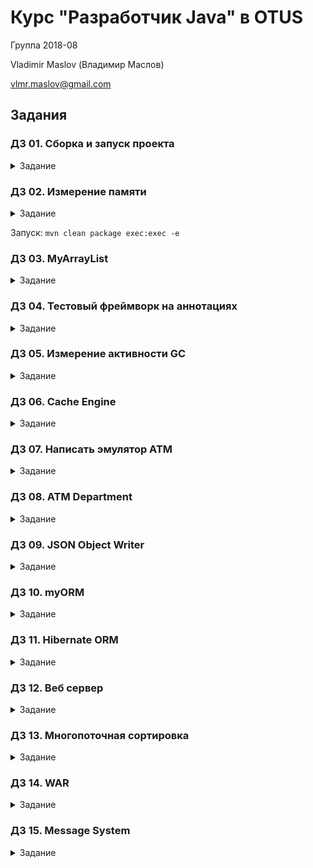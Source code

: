 # Курс "Разработчик Java" в OTUS

Группа 2018-08

Vladimir Maslov (Владимир Маслов)

vlmr.maslov@gmail.com

## Задания

### ДЗ 01. Сборка и запуск проекта
<details><summary>Задание</summary>
<p>

* Собрать проект под управлением maven в Intellij IDEA.
* Добавить зависимость на Google Guava/Apache Commons/библиотеку на ваш выбор.
* Использовать библиотечные классы для обработки входных данных.
* Задать имя проекта (project_name) в pom.xml.
* Собрать project_name.jar содержащий все зависимости.
* Проверить, что приложение можно запустить из командной строки.
* Выложить проект на github.
* Создать ветку "obfuscation", изменить в ней pom.xml, так чтобы сборка содержала стадию обфускации байткода.
<p>
</details>

### ДЗ 02. Измерение памяти
<details><summary>Задание</summary>
<p>

* Написать стенд для определения размера объекта.
* Определить размер пустой строки и пустых контейнеров.
* Определить рост размера контейнера от количества элементов в нем.
<p>
</details>

Запуск: `mvn clean package exec:exec -e`

### ДЗ 03. MyArrayList
<details><summary>Задание</summary>
<p>

* Написать свою реализацию ArrayList на основе массива. 
* Проверить, что на ней работают методы java.util.Collections
<p>
</details>

### ДЗ 04. Тестовый фреймворк на аннотациях
<details><summary>Задание</summary>
<p>

* Написать свой тестовый фреймворк. Поддержать аннотации @Test, @Before, @After. 
* Запускать вызовом статического метода с 
1. именем класса с тестами, 
2. именем package в котором надо найти и запустить тесты
<p>
</details>

### ДЗ 05. Измерение активности GC
<details><summary>Задание</summary>
<p>

* Написать приложение, которое следит за сборками мусора и пишет в лог количество сборок каждого типа (young, old) и время которое ушло на сборки в минуту.
* Добиться OutOfMemory в этом приложении через медленное подтекание по памяти (например добавлять элементы в List и удалять только половину).
* Настроить приложение (можно добавлять Thread.sleep(...)) так чтобы оно падало с OOM примерно через 5 минут после начала работы.
* Собрать статистику (количество сборок, время на сборки) по разным типам GC.
<p>
</details>

### ДЗ 06. Cache Engine
<details><summary>Задание</summary>
<p>

* Напишите свой cache engine с soft references.
<p>
</details>


### ДЗ 07. Написать эмулятор АТМ
<details><summary>Задание</summary>
<p>

* Написать эмулятор АТМ (банкомата).

* Объект класса АТМ должен уметь
- принимать банкноты разных номиналов (на каждый номинал должна быть своя ячейка)
- выдавать запрошенную сумму минимальным количеством банкнот или ошибку если сумму нельзя выдать
- выдавать сумму остатка денежных средств
<p>
</details>

### ДЗ 08. ATM Department
<details><summary>Задание</summary>
<p>

* Написать приложение ATM Department:
- Приложение может содержать несколько ATM
- Department может собирать сумму остатков со всех ATM
- Department может инициировать событие – восстановить состояние всех ATM до начального.
  (начальные состояния у разных ATM могут быть разными)
<p>
</details>

### ДЗ 09. JSON Object Writer
<details><summary>Задание</summary>
<p>

* Напишите свой json object writer (object to JSON string) аналогичный gson на основе javax.json или simple-json и Reflection.
* Поддержите массивы объектов и примитивных типов, и коллекции из стандартной библиотеки.
<p>
</details>

### ДЗ 10. myORM
<details><summary>Задание</summary>
<p>

* Создайте в базе таблицу с полями: 
`id bigint(20) NOT NULL auto_increment 
name varchar(255)
age int(3)`

* Создайте абстрактный класс `DataSet`. Поместите `long id` в `DataSet`. 
* Добавьте класс `UserDataSet` (с полями, которые соответствуют таблице) унаследуйте его от `DataSet`. 

* Напишите `Executor`, который сохраняет наследников `DataSet` в базу и читает их из базы по `id` и классу. 

`<T extends DataSet> void save(T user){…}`
`<T extends DataSet> T load(long id, Class<T> clazz){…}`
<p>
</details>

### ДЗ 11. Hibernate ORM
<details><summary>Задание</summary>
<p>

На основе предыдущего ДЗ (myORM):
* Оформить решение в виде DBService (interface DBService, class DBServiceImpl, UsersDAO, UsersDataSet, Executor)
* Не меняя интерфейс DBSerivice сделать DBServiceHibernateImpl на Hibernate.
* Добавить в UsersDataSet поля:

адрес (OneToOne) 

`class AddressDataSet {
private String street;
}`

и телефон* (OneToMany)

`class PhoneDataSet{
private String number;
}`
* Добавить соответствущие датасеты и DAO. 
<p>
</details>

### ДЗ 12. Веб сервер
<details><summary>Задание</summary>
<p>

* Встроить веб сервер в приложение из ДЗ-11. 

* Сделать админскую страницу, на которой можно:
- добавить пользователя, 
- получить имя пользователя по id,
- получить количество пользователей в базе.
<p>
</details>

### ДЗ 13. Многопоточная сортировка
<details><summary>Задание</summary>
<p>

Написать приложение, которое сортирует массив чисел в 4 потоках с использованием библиотеки или без нее.

<p>
</details>

### ДЗ 14. WAR
<details><summary>Задание</summary>
<p>

* Собрать WAR для приложения из ДЗ-12.
* Запустить кэш и DBService как Spring Beans, передавать (inject) их в сервлеты.
* Запустить веб-приложение во внешнем веб сервере.

<p>
</details>


### ДЗ 15. Message System
<details><summary>Задание</summary>
<p>

* Добавить систему обмена сообщениями в веб сервер из ДЗ-12.
* Пересылать сообщения из вебсокета в DBService и обратно.
* Организовать структуру пакетов без циклических зависимостей.

<p>
</details>